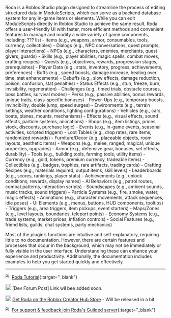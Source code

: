 Roda is a Roblox Studio plugin designed to streamline the process of editing structured data in ModuleScripts, which can serve as a backend database system for any in-game items or elements. While you can edit ModuleScripts directly in Roblox Studio to achieve the same result, Roda offers a user-friendly UI with faster, more efficient methods and convenient features to manage and modify a wide variety of game components, including:
??? list
    - Items (e.g., weapons, armor, consumables, tools, currency, collectibles)
    - Dialogs (e.g., NPC conversations, quest prompts, player interactions)
    - NPCs (e.g., characters, enemies, merchants, quest givers, guards)
    - Skills (e.g., player abilities, magic spells, combat moves, crafting recipes)
    - Quests (e.g., objectives, rewards, progression stages, prerequisites)
    - Player Data (e.g., stats, inventory, progress, achievements, preferences)
    - Buffs (e.g., speed boosts, damage increase, healing over time, stat enhancements)
    - Debuffs (e.g., slow effects, damage reduction, poison, confusion, stat penalties)
    - Status Effects (e.g., stun, freeze, burn, invisibility, regeneration)
    - Challenges (e.g., timed trials, obstacle courses, boss battles, survival modes)
    - Perks (e.g., passive abilities, bonus rewards, unique traits, class-specific bonuses)
    - Power-Ups (e.g., temporary boosts, invincibility, double jump, speed surges)
    - Environments (e.g., terrain settings, weather conditions, lighting configurations)
    - Vehicles (e.g., cars, boats, planes, mounts, mechanisms)
    - Effects (e.g., visual effects, sound effects, particle systems, animations)
    - Shops (e.g., item listings, prices, stock, discounts, purchase logic)
    - Events (e.g., in-game events, seasonal activities, scripted triggers)
    - Loot Tables (e.g., drop rates, rare items, randomized rewards)
    - Furniture/Decor (e.g., placeable objects, room layouts, aesthetic items)
    - Weapons (e.g., melee, ranged, magical, unique properties, upgrades)
    - Armor (e.g., defensive gear, bonuses, set effects, durability)
    - Tools (e.g., building tools, farming tools, utility items)
    - Currency (e.g., gold, tokens, premium currency, tradeable items)
    - Collectibles (e.g., badges, trophies, rare artifacts, trading cards)
    - Crafting Recipes (e.g., materials required, output items, skill levels)
    - Leaderboards (e.g., scores, rankings, player stats)
    - Achievements (e.g., unlock conditions, rewards, display names)
    - AI Behaviors (e.g., patrol routes, combat patterns, interaction scripts)
    - Soundscapes (e.g., ambient sounds, music tracks, sound triggers)
    - Particle Systems (e.g., fire, smoke, water, magic effects)
    - Animations (e.g., character movements, attack sequences, idle poses)
    - UI Elements (e.g., menus, buttons, HUD components, tooltips)
    - Triggers (e.g., area triggers, item pickups, event starters)
    - Maps/Zones (e.g., level layouts, boundaries, teleport points)
    - Economy Systems (e.g., trade systems, market prices, inflation controls)
    - Social Features (e.g., friend lists, guilds, chat systems, party mechanics)


Most of the plugin’s functions are intuitive and self-explanatory, requiring little to no documentation. However, there are certain features and processes that occur in the background, which may not be immediately or fully visible in the user interface. Understanding these can enhance your experience and productivity. Additionally, the documentation includes examples to help you get started quickly and effectively.

---

<img src="/roda-docs/img/yt.svg" alt="Plus Button" width="16" class="skip-lightbox"> [Roda Tutorial](https://youtu.be/gaCZ7cL6XtI){:target="_blank"}

<img src="/roda-docs/img/Roblox_Studio_logo.svg" alt="Plus Button" width="18" class="skip-lightbox"> [Dev Forum Post] Link wil bee added soon.

<img src="/roda-docs/img/Roblox_Studio_logo.svg" alt="Plus Button" width="18" class="skip-lightbox"> [Get Roda on the Roblox Creator Hub Store](https://create.roblox.com/store/asset/133651980498948/Roda) - Will be released in a bit.

<img src="/roda-docs/img/guilded.svg" alt="Plus Button" width="16" class="skip-lightbox"> [For support & feedback join Roda's Guilded server](https://www.guilded.gg/i/kJaOowY2){:target="_blank"}

